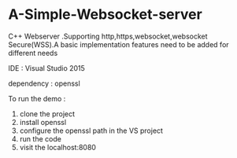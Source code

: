 # A-Simple-Websocket-server
C++ Webserver .Supporting http,https,websocket,websocket Secure(WSS).A basic implementation features need to be added for different needs

IDE : Visual Studio 2015

dependency : openssl

To run the demo :
1. clone the project
2. install openssl 
3. configure the openssl path in the VS project
4. run the code
5. visit the localhost:8080
